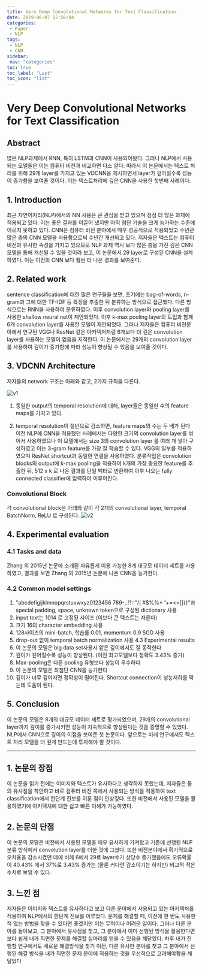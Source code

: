 ```yaml
---
title: Very Deep Convolutional Networks for Text Classification
date: 2019-06-07 12:56:04
categories: 
 - Paper
 - NLP
tags: 
 - NLP
 - CNN
sidebar:
 nav: "categories"
toc: true
toc_label: "List"
toc_icon: "list"
---
```


# Very Deep Convolutional Networks for Text Classification

## Abstract
많은 NLP과제에서 RNN, 특히 LSTM과 CNN이 사용되어왔다. 그러나 NLP에서 사용되는 모델들은 이는 컴퓨터 비전과 비교하면 다소 얕다. 따라서 이 논문에서는 텍스트 처리를 위해 29개 layer를 가지고 있는 VDCNN을 제시하면서 layer가 깊어질수록 성능이 증가함을 보여줄 것이다. 이는 텍스트처리에 깊은 CNN을 사용한 첫번째 사례이다. 

## 1. Introduction
최근 자연어처리(NLP)에서의 NN 사용은 큰 관심을 받고 있으며 점점 더 많은 과제에 적용되고 있다. 이는 좋은 결과를 이끌어 냈지만 아직 첨단 기술을 크게 능가하는 수준에 이르지 못하고 있다.
CNN은 컴퓨터 비전 분야에서 매우 성공적으로 적용되었고 수년관 많은 층의 CNN 모델을 사용함으로써 수년간 개선되고 있다. 저자들은 텍스트는 컴퓨터 비전과 유사한 속성을 가지고 있으므로 NLP 과제 역시 보다 많은 층을 가진 깊은 CNN 모델을 통해 개선될 수 있을 것이라 보고, 이 논문에서 29 layer로 구성된 CNN을 설계하였다. 이는 이전의 CNN 보다 훨씬 더 나은 결과를 보여준다. 

## 2. Related work
sentence classification에 대한 많은 연구들을 보면, 초기에는 bag-of-words, n-gram과 그에 대한 TF-IDF 등 특징을 추출한 뒤 분류하는 방식으로 접근했다. 다른 방식으로는 RNN을 사용하여 분류하였다. 이후 convolution layer와 pooling layer를 사용한 shallow neural net이 제안되었다. 이후 k-max pooling layer의 도입과 함께 6개 convolution layer를 사용한 모델이 제안되었다. 
그러나 저자들은 컴퓨터 비전분야에서 연구된 VGG나 ResNet 같은 아키텍처처럼 6개보다 더 깊은 convolution layer를 사용하는 모델이 없음을 지적한다. 이 논문에서는 29개의 convolution layer를 사용하여 깊이가 증가함에 따라 성능이 향상될 수 있음을 보여줄 것이다.



## 3. VDCNN Architecture
저자들의 network 구조는 아래와 같고, 2가지 규칙을 다른다.

![v1](https://www.moongchi.dev/wp-content/images/v1.png)

1) 동일한 output의 temporal resolution에 대해, layer들은 동일한 수의 feature maps를 가지고 있다.

2) temporal resolution이 절반으로 감소하면, feature maps의 수는 두 배가 된다
이전 NLP에 CNN을 적용했던 사례에서는 다양한 크기의 convolution layer를 섞어서 사용하였으나 이 모델에서는 size 3의 convolution layer 를 여러 개 쌓아 구성하였고 이는 3-gram feature를 가장 잘 학습할 수 있다. VGG의 일부를 적용하였으며 ResNet shortcut과 동일한 연결을 사용하였다. 
분류작업은 convolution blocks의 output에 k-max pooling을 적용하여 k개의 가장 중요한 feature를 추출한 뒤, 512 x k 로 나온 결과를 단일 벡터로 변환하여 이후 나오는 fully connected classifier에 입력하여 이루어진다. 

### Convolutional Block
각 convolutional block은 아래와 같이 각 2개의 convolutional layer, temporal BatchNorm, ReLU 로 구성된다. 
![v2](https://www.moongchi.dev/wp-content/images/v2.png)

## 4. Experimental evaluation

### 4.1 Tasks and data

Zhang 외 2015년 논문에 소개된 자유롭게 이용 가능한 8개 대규모 데이터 세트를 사용하였고, 결과를 보면 Zhang 외 2015년 논문에 나온 CNN을 능가한다. 

### 4.2 Common model settings

1) "abcdefigijklmnopqrstuvwxyz0123456 789-,.!?:'"/| #$%%* ̃'+=<>[]{}"과 special padding, space, unknown token으로 구성된 dictionary 사용
2) input text는 1014 로 고정된 사이즈 (이보다 큰 텍스트는 자른다)
3) 크기 16의 character embedding 사용
4) 128사이즈의 mini-batch, 학습률 0.01, momentum 0.9 SGD 사용
5) drop-out 없이 temporal batch normalization 사용
4.3 Experimental results
1) 이 논문의 모델은 big data set사용시 얕은 깊이에서도 잘 동작한다
2) 깊이가 깊어질수록 성능이 향상된다. (이전 최고모델보다 정확도 3.43% 증가)
3) Max-pooling은 다른 pooling 유형보다 성능이 우수하다
4) 이 논문의 모델은 최첨단 CNN을 능가한다
5) 깊이가 너무 깊어지면 정확성이 떨어진다. Shortcut connection이 성능저하를 막는데 도움이 된다.

## 5. Conclusion
이 논문의 모델은 8개의 대규모 데이터 세트로 평가되었으며, 29개의 convolutional layer까지 깊이를 증가시키면 성능이 지속적으로 향상된다는 것을 증명할 수 있었다. NLP에서 CNN으로 깊이의 이점을 보여준 첫 논문이다. 앞으로는 미래 연구에서도 텍스트 처리 모델을 더 깊게 만드는데 투자해야 할 것이다.

---



## 1. 논문의 장점
이 논문을 읽기 전에는 이미지와 텍스트가 유사하다고 생각하지 못했는데, 저자들은 둘의 유사점을 착안하고 바로 컴퓨터 비전 쪽에서 사용되는 방식을 적용하여 text classification에서 한단계 진보를 이룬 점이 인상깊다. 또한 비전에서 사용된 모델을 활용하였기에 아키텍처에 대한 쉽고 빠른 이해가 가능하였다. 

## 2. 논문의 단점
이 논문의 모델은 비전에서 사용된 모델을 매우 유사하게 가져왔고 기존에 선행된 NLP 분류 방식에서 convolution layer를 더한 것에 그쳤다. 또한 비전분야에서 획기적으로 오차율을 감소시켰던 데에 비해 6에서 29로 layer수가 상당수 증가했음에도 오류확률이 40.43% 에서 37%로 3.43% 증가는 (물론 커다란 감소이기는 하지만) 비교적 적은 수치로 보일 수 있다. 

## 3. 느낀 점
저자들은 이미지와 텍스트를 유사하다고 보고 다른 분야에서 사용되고 있는 아키텍처를 적용하여 NLP에서의 한단계 진보를 이루었다. 문제를 해결할 때, 이전에 한 번도 사용한 적 없는 방법을 찾을 수 있다면 좋겠지만 이는 무척이나 어려운 일이다. 그러나 다른 분야를 돌아보고, 그 분야에서 유사점을 찾고, 그 분야에서 이미 선행된 방식을 활용한다면 보다 쉽게 내가 직면한 문제를 해결할 실마리를 얻을 수 있음을 깨닫았다. 차후 내가 진행할 연구에서도 새로운 해결방식을 찾기 이전, 다른 유사한 분야를 찾고 그 분야에서 선행된 해결 방식을 내가 직면한 문제 분야에 적용하는 것을 우선적으로 고려해야함을 깨달았다

